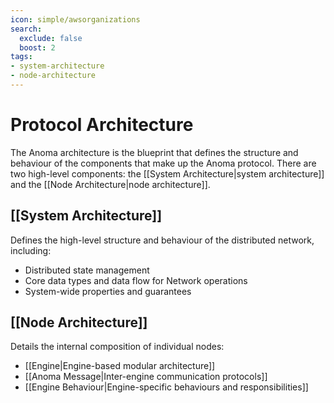 ```yaml
---
icon: simple/awsorganizations
search:
  exclude: false
  boost: 2
tags:
- system-architecture
- node-architecture
---
```


# Protocol Architecture

The Anoma architecture is the blueprint that defines the structure and behaviour
of the components that make up the Anoma protocol. There are two high-level
components: the [[System Architecture|system architecture]] and the [[Node
Architecture|node architecture]].

## [[System Architecture]]
   
Defines the high-level structure and behaviour of the distributed network,
including:

- Distributed state management <!-- and consensus -->
- Core data types and data flow for Network operations
- System-wide properties and guarantees

## [[Node Architecture]]
   
Details the internal composition of individual nodes:

- [[Engine|Engine-based modular architecture]]
- [[Anoma Message|Inter-engine communication protocols]]
- [[Engine Behaviour|Engine-specific behaviours and responsibilities]]